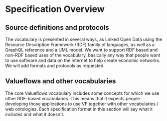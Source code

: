 # Specification Overview



## Source definitions and protocols

The vocabulary is presented in several ways, as Linked Open Data using the Resource Description Framework (RDF) family of languages, as well as a GraphQL reference and a UML model. We want to support RDF based and non-RDF based uses of the vocabulary, basically any way that people want to use software and data on the internet to help create economic networks.  We will add formats and protocols as requested.

## Valueflows and other vocabularies

The core Valueflows vocabulary includes some concepts for which we use other RDF-based vocabularies. This means that it expects people developing those applications to use VF together with other vocabularies / web ontologies. Each specification format in this section will say what it includes and what it doesn't.
